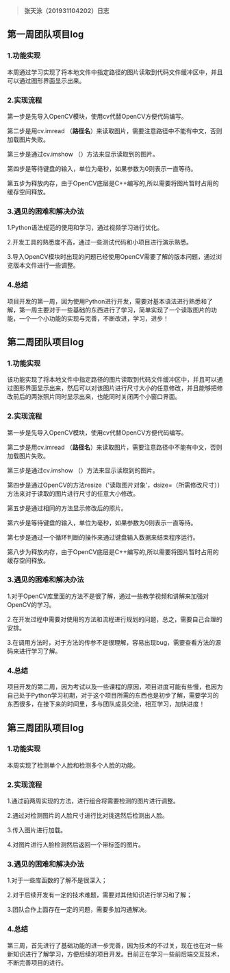 > **张天泳（201931104202）日志**



## 第一周团队项目log

### 1.功能实现

本周通过学习实现了将本地文件中指定路径的图片读取到代码文件缓冲区中，并且可以通过图形界面显示出来。

### 2.实现流程

第一步是先导入OpenCV模块，使用cv代替OpenCV方便代码编写。

第二步是用cv.imread （**路径名**）来读取图片，需要注意路径中不能有中文，否则加载图片失败。

第三步是通过cv.imshow （）方法来显示读取到的图片。

第四步是等待键盘的输入，单位为毫秒，如果参数为0则表示一直等待。 

第五步为释放内存，由于OpenCV底层是C++编写的,所以需要将图片暂时占用的缓存空间释放。

### 3.遇见的困难和解决办法

1.Python语法规范的使用和学习，通过视频学习进行优化。

2.开发工具的熟悉度不高，通过一些测试代码和小项目进行演示熟悉。

3.导入OpenCV模块时出现的问题已经使用OpenCV需要了解的版本问题，通过浏览版本文件进行一些调整。

### 4.总结

项目开发的第一周，因为使用Python进行开发，需要对基本语法进行熟悉和了解，第一周主要对于一些基础的东西进行了学习，简单实现了一个读取图片的功能，一个一个小功能的实现与完善，不断改进，学习，进步！





>





## 第二周团队项目log 

### 1.功能实现

该功能实现了将本地文件中指定路径的图片读取到代码文件缓冲区中，并且可以通过图形界面显示出来，然后可以对该图片进行尺寸大小的任意修改，并且能够把修改前后的两张照片同时显示出来，也能同时关闭两个小窗口界面。

### 2.实现流程

第一步是先导入OpenCV模块，使用cv代替OpenCV方便代码编写。

第二步是用cv.imread （**路径名**）来读取图片，需要注意路径中不能有中文，否则加载图片失败。

第三步是通过cv.imshow （）方法来显示读取到的图片。

第四步是通过OpenCV的方法resize（'读取图片对象'，dsize=（所需修改尺寸））方法来对于读取的图片进行尺寸的任意大小修改。

第五步是通过相同的方法显示修改后的照片。

第六步是等待键盘的输入，单位为毫秒，如果参数为0则表示一直等待。 

第七步是通过一个循环判断的操作来通过键盘输入数据来结束程序运行。

第八步为释放内存，由于OpenCV底层是C++编写的,所以需要将图片暂时占用的缓存空间释放。

### 3.遇见的困难和解决办法

1.对于OpenCV库里面的方法不是很了解，通过一些教学视频和讲解来加强对OpenCV的学习。

2.在开发过程中需要对使用的方法和流程进行规划的问题，总之，需要自己合理的安排。

3.在调用方法时，对于方法的传参不是很理解，容易出现bug，需要查看方法的源码来进行学习了解。

### 4.总结

项目开发的第二周，因为考试以及一些课程的原因，项目进度可能有些慢，也因为自己处于Python学习初期，对于这个项目所需的东西也是初步了解，需要学习的东西很多，在接下来的时间里，多与团队成员交流，相互学习，加快进度！



>##### 



## 第三周团队项目log

### 1.功能实现

本周实现了检测单个人脸和检测多个人脸的功能。

### 2.实现流程

1.通过前两周实现的方法，进行组合将需要检测的图片进行调整。

2.通过对检测图片的人脸尺寸进行比对挑选然后检测出人脸。

3.传入图片进行加载。

4.对图片进行人脸检测然后返回一个带标签的图片。

### 3.遇见的困难和解决办法

1.对于一些库函数的了解不是很深入；

2.对于后续开发有一定的技术难题，需要对其他知识进行学习和了解；

3.团队合作上面存在一定的问题，需要多加沟通解决。

### 4.总结

第三周，首先进行了基础功能的进一步完善，因为技术的不过关，现在也在对一些新知识进行了解学习，方便后续的项目开发。目前正在学习一些前后端交互技术，不断完善项目的进行。

